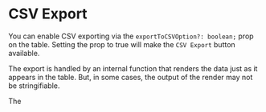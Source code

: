 # CSV Export

You can enable CSV exporting via the `exportToCSVOption?: boolean;` prop on the table. Setting the prop to true will make the `CSV Export` button available.

The export is handled by an internal function that renders the data just as it appears in the table. But, in some cases, the output of the render may not be stringifiable.

The
